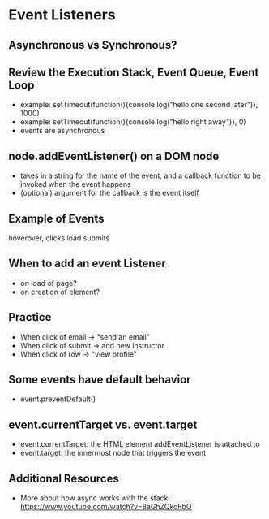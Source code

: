 # Event Listeners

## Asynchronous vs Synchronous?

## Review the Execution Stack, Event Queue, Event Loop

- example: setTimeout(function(){console.log("hello one second later")}, 1000)
- example: setTimeout(function(){console.log("hello right away")}, 0)
- events are asynchronous

## node.addEventListener() on a DOM node

- takes in a string for the name of the event, and a callback function to be invoked when the event happens
- (optional) argument for the callback is the event itself

## Example of Events

hoverover,
clicks
load
submits

## When to add an event Listener

- on load of page?
- on creation of element?

## Practice

- When click of email -> "send an email"
- When click of submit -> add new instructor
- When click of row -> "view profile"

## Some events have default behavior

- event.preventDefault()

## event.currentTarget vs. event.target

- event.currentTarget: the HTML element addEventListener is attached to
- event.target: the innermost node that triggers the event

## Additional Resources

- More about how async works with the stack: https://www.youtube.com/watch?v=8aGhZQkoFbQ
